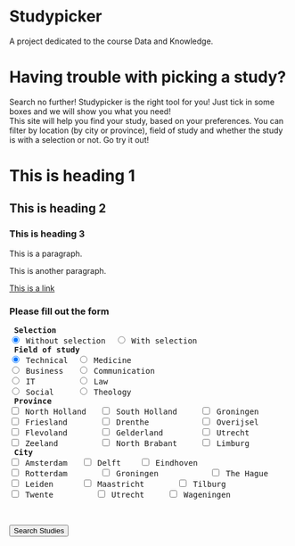 # Studypicker
A project dedicated to the course Data and Knowledge.



<html>
<body>

<h1>Having trouble with picking a study?</h1>
<p>Search no further! Studypicker is the right tool for you! Just tick in some boxes and we will show you what you need! <br> This site will help you find your study, based on your preferences. You can filter by location (by city or province), field of study and whether the study is with a selection or not. Go try it out! </p>

<h1>This is heading 1</h1>
<h2>This is heading 2</h2>
<h3>This is heading 3</h3>

<p>This is a paragraph.</p>
<p>This is another paragraph.</p>

<a href="https://www.w3schools.com">This is a link</a>

<h3>Please fill out the form </h3>

<form>
  <pre>
<strong> Selection </strong>
<input type="radio" name="Selection" value="Has no selection" checked> Without selection  <input type="radio" name="Selection" value="Has selection"> With selection 
<strong> Field of study </strong>
<input type="radio" name="field of study" value="Technical" checked> Technical  <input type="radio" name="field of study" value="Medicine"> Medicine
<input type="radio" name="field of study" value="Business"> Business   <input type="radio" name="field of study" value="Communication" > Communication 
<input type="radio" name="field of study" value="IT" > IT         <input type="radio" name="field of study" value="Law" > Law
<input type="radio" name="field of study" value="Social" > Social     <input type="radio" name="field of study" value="Theology" > Theology
<strong> Province </strong>
<input type="checkbox" name="Province1" value="North Holland"> North Holland   <input type="checkbox" name="Province2" value="South Holland"> South Holland     <input type="checkbox" name="Province3" value="Groningen"> Groningen
<input type="checkbox" name="Province4" value="Friesland"> Friesland       <input type="checkbox" name="Province5" value="Drenthe"> Drenthe           <input type="checkbox" name="Province6" value="Overijsel"> Overijsel
<input type="checkbox" name="Province7" value="Flevoland"> Flevoland       <input type="checkbox" name="Province8" value="Gelderland"> Gelderland        <input type="checkbox" name="Province9" value="Utrecht"> Utrecht
<input type="checkbox" name="Province10" value="Zeeland"> Zeeland         <input type="checkbox" name="Province11" value="North Brabant"> North Brabant     <input type="checkbox" name="Province12" value="Limburg"> Limburg
<strong> City </strong>
<input type="checkbox" name="City1" value="Amsterdam"> Amsterdam   <input type="checkbox" name="City2" value="Delft"> Delft    <input type="checkbox" name="City3" value="Eindhoven"> Eindhoven
<input type="checkbox" name="City4" value="Rotterdam"> Rotterdam       <input type="checkbox" name="City5" value="Groningen"> Groningen           <input type="checkbox" name="City6" value="The Hague"> The Hague
<input type="checkbox" name="City7" value="Leiden"> Leiden      <input type="checkbox" name="City8" value="Maastricht"> Maastricht       <input type="checkbox" name="City9" value="Tilburg"> Tilburg
<input type="checkbox" name="City10" value="Twente"> Twente         <input type="checkbox" name="City11" value="Utrecht"> Utrecht     <input type="checkbox" name="City" value="Wageningen"> Wageningen

  </pre>
</form>

<button type="button" onclick="alert('Queried studies')">Search Studies</button>

</body>
</html>
